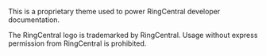 This is a proprietary theme used to power RingCentral developer documentation. 

The RingCentral logo is trademarked by RingCentral. Usage without express permission from RingCentral is prohibited. 

